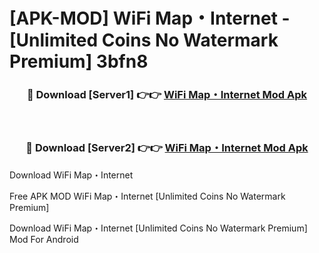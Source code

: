 # [APK-MOD] WiFi Map・Internet - [Unlimited Coins No Watermark Premium] 3bfn8



<div align="center">
<h3>🔴 Download [Server1] 👉👉 <a href="https://momento.my/?title=WiFi_Map・Internet">WiFi Map・Internet Mod Apk</a></h3><br>

<h3>🔴 Download [Server2] 👉👉 <a href="https://momento.my/?title=WiFi_Map・Internet">WiFi Map・Internet Mod Apk</a></h3>
</div>



Download WiFi Map・Internet 

Free APK MOD WiFi Map・Internet [Unlimited Coins No Watermark Premium]

Download WiFi Map・Internet [Unlimited Coins No Watermark Premium] Mod For Android
